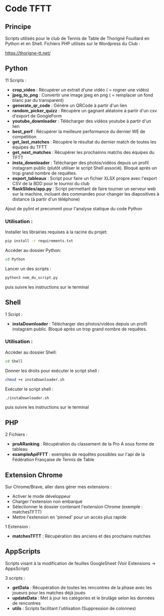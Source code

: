 # Code TFTT

## Principe

Scripts utilisés pour le club de Tennis de Table de Thorigné Fouillard en Python et en Shell.
Fichiers PHP utilisés sur le Wordpress du Club :

https://thorigne-tt.net/

## Python

11 Scripts :
- **crop_video** : Récupérer un extrait d'une vidéo ( = rogner une vidéo)
- **jpeg_to_png** : Convertir une image jpeg en png ( = remplacer un fond blanc par du transparent)
- **generate_qr_code** : Génère un QRCode à partir d'un lien
- **random_picker_quizz** : Récupère un gagnant aléatoire à partir d'un csv d'export de GoogleForm
- **youtube_downloader** : Télécharger des vidéos youtube à partir d'un lien
- **best_perf** : Récupérer la meilleure performance du dernier WE de compétition
- **get_last_matches** : Récupère le résultat du dernier match de toutes les équipes du TFTT
- **get_next_matches** : Récupérer les prochainns matchs des équipes du TFTT
- **insta_downloader** : Télécharger des photos/vidéos depuis un profil instagram public (plutôt utiliser le script Shell associé). Bloqué après un trop grand nombre de requêtes.
- **export_tableaux** : Script pour faire un fichier XLSX propre avec l'export CSV de la BDD pour le tournoi du club
- **flaskSlides/app.py** : Script permettant de faire tourner un serveur web sur la machine, incluant des commandes pour changer les diapositives à distance (à partir d'un téléphone)

Ajout de pylint et precommit pour l'analyse statique du code Python

### Utilisation :

Installer les librairies requises à la racine du projet:

```sh
pip install -r requirements.txt
```

Accéder au dossier Python:

```sh
cd Python
```

Lancer un des scripts : 

```sh
python3 nom_du_script.py
```
puis suivre les instructions sur le terminal

## Shell 

1 Script :
- **instaDownloader** : Télécharger des photos/vidéos depuis un profil instagram public. Bloqué après un trop grand nombre de requêtes.

### Utilisation :

Accèder au dossier Shell:

```sh
cd Shell
```

Donner les droits pour exécuter le script shell :

```sh
chmod +x instaDownloader.sh
```

Exécuter le script shell :

```sh
./instaDownloader.sh
```

puis suivre les instructions sur le terminal

## PHP 

2 Fichiers :
- **proARanking** : Récupération du classement de la Pro A sous forme de tableau
- **exampleApiFFTT** : exemples de requêtes possibles sur l'api de la Fédération Française de Tennis de Table

## Extension Chrome

Sur Chrome/Brave, aller dans gérer mes extensions : 
- Activer le mode développeur
- Charger l'extension non embarqué
- Sélectionner le dossier contenant l'extension Chrome (exemple : matchesTFTT)
- Mettre l'extension en 'pinned' pour un accès plus rapide

1 Extension : 
- **matchesTFTT** : Récupération des anciens et des prochains matches

## AppScripts

Scripts visant à la modification de feuilles GoogleSheet (Voir Extensions -> AppsScript)

3 scripts : 
- **getData** : Récupération de toutes les rencontres de la phase avec les joueurs pour les matches déjà joués
- **updateData** : Met à jour les catégories et le brulâge selon les données de rencontres
- **utils** : Scripts facilitant l'utilisation (Suppression de colonnes)
